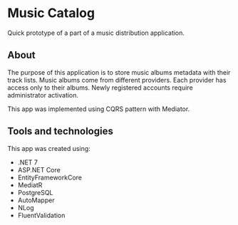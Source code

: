 # Music Catalog
Quick prototype of a part of a music distribution application. 
## About
The purpose of this application is to store music albums metadata with their track lists. Music albums come from different providers. Each provider has access only to their albums. Newly registered accounts require administrator activation. 

This app was implemented using CQRS pattern with Mediator.
## Tools and technologies
This app was created using:
- .NET 7
- ASP.NET Core
- EntityFrameworkCore
- MediatR
- PostgreSQL
- AutoMapper
- NLog
- FluentValidation